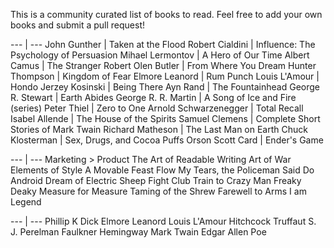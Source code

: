 This is a community curated list of books to read. Feel free to add your own books and submit a pull request!

--- | ---
John Gunther | Taken at the Flood
Robert Cialdini | Influence: The Psychology of Persuasion
Mihael Lermontov | A Hero of Our Time
Albert Camus | The Stranger
Robert Olen Butler | From Where You Dream
Hunter Thompson | Kingdom of Fear
Elmore Leanord | Rum Punch
Louis L'Amour | Hondo
Jerzey Kosinski | Being There
Ayn Rand | The Fountainhead
George R. Stewart | Earth Abides
George R. R. Martin | A Song of Ice and Fire (series)
Peter Thiel | Zero to One
Arnold Schwarzenegger | Total Recall
Isabel Allende | The House of the Spirits
Samuel Clemens | Complete Short Stories of Mark Twain
Richard Matheson | The Last Man on Earth
Chuck Klosterman | Sex, Drugs, and Cocoa Puffs
Orson Scott Card | Ender's Game

--- | ---
Marketing > Product
The Art of Readable Writing
Art of War
Elements of Style
A Movable Feast
Flow My Tears, the Policeman Said
Do Android Dream of Electric Sheep
Fight Club
Train to Crazy Man
Freaky Deaky
Measure for Measure
Taming of the Shrew
Farewell to Arms
I am Legend

--- | ---
Phillip K Dick
Elmore Leanord
Louis L'Amour
Hitchcock
Truffaut
S. J. Perelman
Faulkner
Hemingway
Mark Twain
Edgar Allen Poe